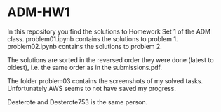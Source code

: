 # ADM-HW1

In this repository you find the solutions to Homework Set 1 of the ADM class.
problem01.ipynb contains the solutions to problem 1.
problem02.ipynb contains the solutions to problem 2.

The solutions are sorted in the reversed order they were done (latest to oldest), i.e. the same order as in the submissions.pdf.

The folder problem03 contains the screenshots of my solved tasks. Unfortunately AWS seems to not have saved my progress.

Desterote and Desterote753 is the same person.
